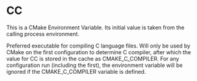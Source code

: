   

# CC  
This is a CMake Environment Variable. Its initial value is taken from
the calling process environment.  

Preferred executable for compiling C language files. Will only be used by
CMake on the first configuration to determine C compiler, after which the
value for CC is stored in the cache as
CMAKE_C_COMPILER. For any configuration run
(including the first), the environment variable will be ignored if the
CMAKE_C_COMPILER variable is defined.  

